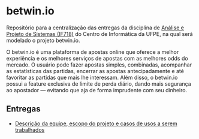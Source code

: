 # betwin.io
Repositório para a centralização das entregas da disciplina de [Análise e Projeto de Sistemas (IF718)](https://sites.google.com/a/cin.ufpe.br/if718/home?authuser=0) do Centro de Informática da UFPE, na qual será modelado o projeto betwin.io.

O betwin.io é uma plataforma de apostas online que oferece a melhor experiência e os melhores serviços de apostas com as melhores odds do mercado. O usuário pode fazer apostas simples, combinadas, acompanhar as estatísticas das partidas, encerrar as apostas antecipadamente e até favoritar as partidas que mais lhe interessam. Além disso, o betwin.io possui a feature exclusiva de limite de perda diário, dando mais segurança ao apostador — evitando que aja de forma imprudente com seu dinheiro.

## Entregas
- [Descrição da equipe, escopo do projeto e casos de usos a serem trabalhados](https://docs.google.com/document/d/1qjtF7gKPQcllIiyvflN_EY4MvY2E6e5c7SLSbbHjHKs/edit?usp=sharing)
